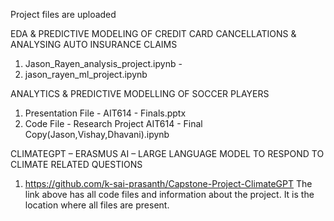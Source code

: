 Project files are uploaded

EDA & PREDICTIVE MODELING OF CREDIT CARD CANCELLATIONS & ANALYSING AUTO INSURANCE CLAIMS
1) Jason_Rayen_analysis_project.ipynb - 
2) jason_rayen_ml_project.ipynb

ANALYTICS & PREDICTIVE MODELLING OF SOCCER PLAYERS
1) Presentation File - AIT614 - Finals.pptx
2) Code File - Research Project AIT614 - Final Copy(Jason,Vishay,Dhavani).ipynb

CLIMATEGPT – ERASMUS AI – LARGE LANGUAGE MODEL TO RESPOND TO CLIMATE RELATED QUESTIONS
1) https://github.com/k-sai-prasanth/Capstone-Project-ClimateGPT
The link above has all code files and information about the project. It is the location where all files are present.
